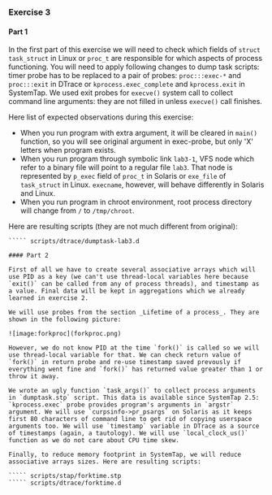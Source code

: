 ### Exercise 3

#### Part 1

In the first part of this exercise we will need to check which fields of `struct task_struct` in Linux or `proc_t` are responsible for which aspects of process functioning. You will need to apply following changes to dump task scripts: timer probe has to be replaced to a pair of probes: `proc:::exec-*` and `proc:::exit` in DTrace or `kprocess.exec_complete`  and `kprocess.exit` in SystemTap. We used exit probes for `execve()` system call to collect command line arguments: they are not filled in unless `execve()` call finishes. 

Here list of expected observations during this exercise:

   * When you run program with extra argument, it will be cleared in `main()` function, so you will see original argument in exec-probe, but only 'X' letters when program exists.
   * When you run program through symbolic link `lab3-1`, VFS node which refer to a binary file will point to a regular file `lab3`. That node is represented by `p_exec` field of `proc_t` in Solaris or `exe_file` of `task_struct` in Linux. `execname`, however, will behave differently in Solaris and Linux. 
   * When you run program in chroot environment, root process directory will change from `/` to `/tmp/chroot`.
   
Here are resulting scripts (they are not much different from original):

````` scripts/stap/dumptask-lab3.stp
````` scripts/dtrace/dumptask-lab3.d

#### Part 2

First of all we have to create several associative arrays which will use PID as a key (we can't use thread-local variables here because `exit()` can be called from any of process threads), and timestamp as a value. Final data will be kept in aggregations which we already learned in exercise 2. 

We will use probes from the section _Lifetime of a process_. They are shown in the following picture:

![image:forkproc](forkproc.png)

However, we do not know PID at the time `fork()` is called so we will use thread-local variable for that. We can check return value of `fork()` in return probe and re-use timestamp saved prevously if everything went fine and `fork()` has returned value greater than 1 or throw it away.

We wrote an ugly function `task_args()` to collect process arguments in `dumptask.stp` script. This data is available since SystemTap 2.5: `kprocess.exec` probe provides program's arguments in `argstr` argument. We will use `curpsinfo->pr_psargs` on Solaris as it keeps first 80 characters of command line to get rid of copying userspace arguments too. We will use `timestamp` variable in DTrace as a source of timestamps (again, a tautology). We will use `local_clock_us()` function as we do not care about CPU time skew. 

Finally, to reduce memory footprint in SystemTap, we will reduce associative arrays sizes. Here are resulting scripts:

````` scripts/stap/forktime.stp
````` scripts/dtrace/forktime.d

